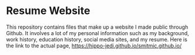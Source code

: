 # Resume Website
This repository contains files that make up a website I made public through Github. It involves a lot of my personal information such as my
background, work history, education history, social media sites, and my resume. Here is the link to the actual page, https://hippo-jedi.github.io/smitmic.github.io/
